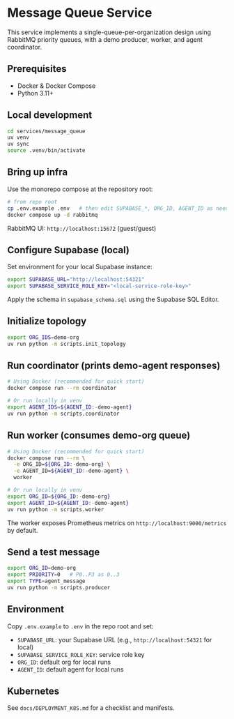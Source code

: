 # Message Queue Service

This service implements a single-queue-per-organization design using RabbitMQ priority queues, with a demo producer, worker, and agent coordinator.

## Prerequisites
- Docker & Docker Compose
- Python 3.11+

## Local development
```bash
cd services/message_queue
uv venv
uv sync
source .venv/bin/activate
```

## Bring up infra
Use the monorepo compose at the repository root:
```bash
# from repo root
cp .env.example .env   # then edit SUPABASE_*, ORG_ID, AGENT_ID as needed
docker compose up -d rabbitmq
```
RabbitMQ UI: `http://localhost:15672` (guest/guest)

## Configure Supabase (local)
Set environment for your local Supabase instance:
```bash
export SUPABASE_URL="http://localhost:54321"
export SUPABASE_SERVICE_ROLE_KEY="<local-service-role-key>"
```
Apply the schema in `supabase_schema.sql` using the Supabase SQL Editor.

## Initialize topology
```bash
export ORG_IDS=demo-org
uv run python -m scripts.init_topology
```

## Run coordinator (prints demo-agent responses)
```bash
# Using Docker (recommended for quick start)
docker compose run --rm coordinator

# Or run locally in venv
export AGENT_IDS=${AGENT_ID:-demo-agent}
uv run python -m scripts.coordinator
```

## Run worker (consumes demo-org queue)
```bash
# Using Docker (recommended for quick start)
docker compose run --rm \
  -e ORG_ID=${ORG_ID:-demo-org} \
  -e AGENT_ID=${AGENT_ID:-demo-agent} \
  worker

# Or run locally in venv
export ORG_ID=${ORG_ID:-demo-org}
export AGENT_ID=${AGENT_ID:-demo-agent}
uv run python -m scripts.worker
```
The worker exposes Prometheus metrics on `http://localhost:9000/metrics` by default.

## Send a test message
```bash
export ORG_ID=demo-org
export PRIORITY=0   # P0..P3 as 0..3
export TYPE=agent_message
uv run python -m scripts.producer
```

## Environment
Copy `.env.example` to `.env` in the repo root and set:

- `SUPABASE_URL`: your Supabase URL (e.g., `http://localhost:54321` for local)
- `SUPABASE_SERVICE_ROLE_KEY`: service role key
- `ORG_ID`: default org for local runs
- `AGENT_ID`: default agent for local runs


## Kubernetes
See `docs/DEPLOYMENT_K8S.md` for a checklist and manifests.
